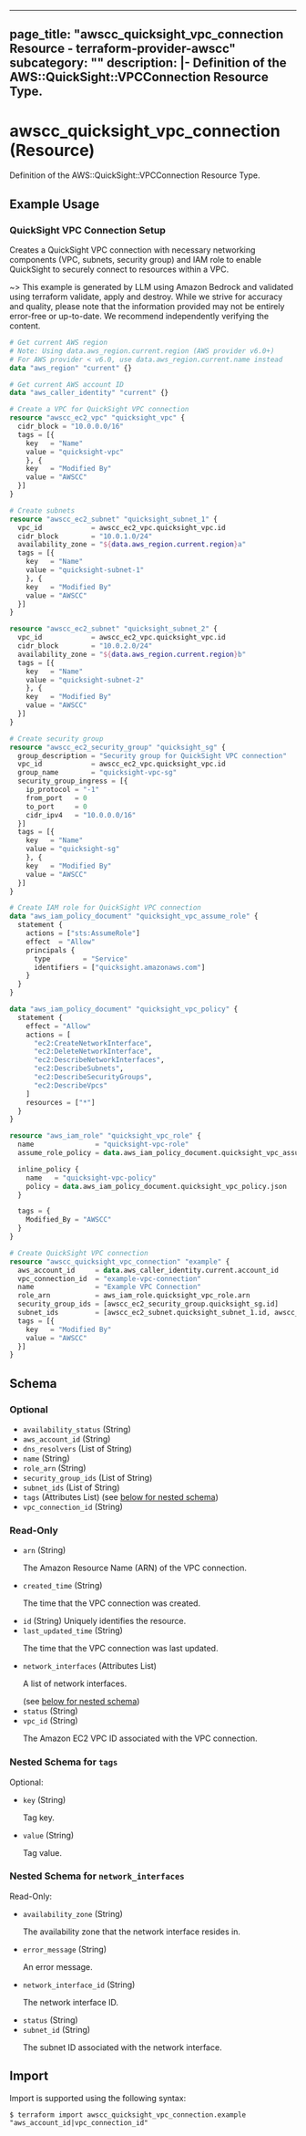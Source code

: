 
---
page_title: "awscc_quicksight_vpc_connection Resource - terraform-provider-awscc"
subcategory: ""
description: |-
  Definition of the AWS::QuickSight::VPCConnection Resource Type.
---

# awscc_quicksight_vpc_connection (Resource)

Definition of the AWS::QuickSight::VPCConnection Resource Type.

## Example Usage

### QuickSight VPC Connection Setup

Creates a QuickSight VPC connection with necessary networking components (VPC, subnets, security group) and IAM role to enable QuickSight to securely connect to resources within a VPC.

~> This example is generated by LLM using Amazon Bedrock and validated using terraform validate, apply and destroy. While we strive for accuracy and quality, please note that the information provided may not be entirely error-free or up-to-date. We recommend independently verifying the content.

```terraform
# Get current AWS region
# Note: Using data.aws_region.current.region (AWS provider v6.0+)
# For AWS provider < v6.0, use data.aws_region.current.name instead
data "aws_region" "current" {}

# Get current AWS account ID
data "aws_caller_identity" "current" {}

# Create a VPC for QuickSight VPC connection
resource "awscc_ec2_vpc" "quicksight_vpc" {
  cidr_block = "10.0.0.0/16"
  tags = [{
    key   = "Name"
    value = "quicksight-vpc"
    }, {
    key   = "Modified By"
    value = "AWSCC"
  }]
}

# Create subnets
resource "awscc_ec2_subnet" "quicksight_subnet_1" {
  vpc_id            = awscc_ec2_vpc.quicksight_vpc.id
  cidr_block        = "10.0.1.0/24"
  availability_zone = "${data.aws_region.current.region}a"
  tags = [{
    key   = "Name"
    value = "quicksight-subnet-1"
    }, {
    key   = "Modified By"
    value = "AWSCC"
  }]
}

resource "awscc_ec2_subnet" "quicksight_subnet_2" {
  vpc_id            = awscc_ec2_vpc.quicksight_vpc.id
  cidr_block        = "10.0.2.0/24"
  availability_zone = "${data.aws_region.current.region}b"
  tags = [{
    key   = "Name"
    value = "quicksight-subnet-2"
    }, {
    key   = "Modified By"
    value = "AWSCC"
  }]
}

# Create security group
resource "awscc_ec2_security_group" "quicksight_sg" {
  group_description = "Security group for QuickSight VPC connection"
  vpc_id            = awscc_ec2_vpc.quicksight_vpc.id
  group_name        = "quicksight-vpc-sg"
  security_group_ingress = [{
    ip_protocol = "-1"
    from_port   = 0
    to_port     = 0
    cidr_ipv4   = "10.0.0.0/16"
  }]
  tags = [{
    key   = "Name"
    value = "quicksight-sg"
    }, {
    key   = "Modified By"
    value = "AWSCC"
  }]
}

# Create IAM role for QuickSight VPC connection
data "aws_iam_policy_document" "quicksight_vpc_assume_role" {
  statement {
    actions = ["sts:AssumeRole"]
    effect  = "Allow"
    principals {
      type        = "Service"
      identifiers = ["quicksight.amazonaws.com"]
    }
  }
}

data "aws_iam_policy_document" "quicksight_vpc_policy" {
  statement {
    effect = "Allow"
    actions = [
      "ec2:CreateNetworkInterface",
      "ec2:DeleteNetworkInterface",
      "ec2:DescribeNetworkInterfaces",
      "ec2:DescribeSubnets",
      "ec2:DescribeSecurityGroups",
      "ec2:DescribeVpcs"
    ]
    resources = ["*"]
  }
}

resource "aws_iam_role" "quicksight_vpc_role" {
  name               = "quicksight-vpc-role"
  assume_role_policy = data.aws_iam_policy_document.quicksight_vpc_assume_role.json

  inline_policy {
    name   = "quicksight-vpc-policy"
    policy = data.aws_iam_policy_document.quicksight_vpc_policy.json
  }

  tags = {
    Modified_By = "AWSCC"
  }
}

# Create QuickSight VPC connection
resource "awscc_quicksight_vpc_connection" "example" {
  aws_account_id     = data.aws_caller_identity.current.account_id
  vpc_connection_id  = "example-vpc-connection"
  name               = "Example VPC Connection"
  role_arn           = aws_iam_role.quicksight_vpc_role.arn
  security_group_ids = [awscc_ec2_security_group.quicksight_sg.id]
  subnet_ids         = [awscc_ec2_subnet.quicksight_subnet_1.id, awscc_ec2_subnet.quicksight_subnet_2.id]
  tags = [{
    key   = "Modified By"
    value = "AWSCC"
  }]
}
```

<!-- schema generated by tfplugindocs -->
## Schema

### Optional

- `availability_status` (String)
- `aws_account_id` (String)
- `dns_resolvers` (List of String)
- `name` (String)
- `role_arn` (String)
- `security_group_ids` (List of String)
- `subnet_ids` (List of String)
- `tags` (Attributes List) (see [below for nested schema](#nestedatt--tags))
- `vpc_connection_id` (String)

### Read-Only

- `arn` (String) <p>The Amazon Resource Name (ARN) of the VPC connection.</p>
- `created_time` (String) <p>The time that the VPC connection was created.</p>
- `id` (String) Uniquely identifies the resource.
- `last_updated_time` (String) <p>The time that the VPC connection was last updated.</p>
- `network_interfaces` (Attributes List) <p>A list of network interfaces.</p> (see [below for nested schema](#nestedatt--network_interfaces))
- `status` (String)
- `vpc_id` (String) <p>The Amazon EC2 VPC ID associated with the VPC connection.</p>

<a id="nestedatt--tags"></a>
### Nested Schema for `tags`

Optional:

- `key` (String) <p>Tag key.</p>
- `value` (String) <p>Tag value.</p>


<a id="nestedatt--network_interfaces"></a>
### Nested Schema for `network_interfaces`

Read-Only:

- `availability_zone` (String) <p>The availability zone that the network interface resides in.</p>
- `error_message` (String) <p>An error message.</p>
- `network_interface_id` (String) <p>The network interface ID.</p>
- `status` (String)
- `subnet_id` (String) <p>The subnet ID associated with the network interface.</p>

## Import

Import is supported using the following syntax:

```shell
$ terraform import awscc_quicksight_vpc_connection.example "aws_account_id|vpc_connection_id"
```

